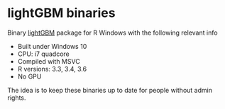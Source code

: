 # lightGBM binaries
Binary [lightGBM](https://github.com/Microsoft/LightGBM) package for R Windows with the following relevant info

- Built under Windows 10
- CPU: i7 quadcore 
- Compiled with MSVC
- R versions: 3.3, 3.4, 3.6
- No GPU

The idea is to keep these binaries up to date for people without admin rights. 
